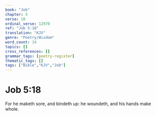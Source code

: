 ```yaml
---
book: "Job"
chapter: 5
verse: 18
ordinal_verse: 12970
ref: "Job 5:18"
translation: "KJV"
genre: "Poetry/Wisdom"
word_count: 14
topics: []
cross_references: []
grammar_tags: [poetry-register]
thematic_tags: []
tags: ["Bible","KJV","Job"]
---
```


# Job 5:18

For he maketh sore, and bindeth up: he woundeth, and his hands make whole.
